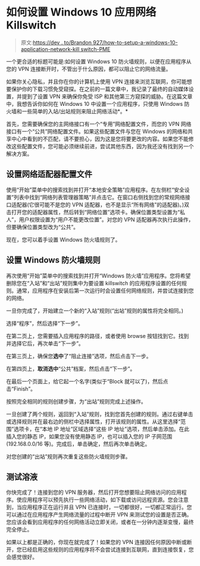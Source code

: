 # 如何设置 Windows 10 应用网络 Killswitch

> 原文:[https://dev . to/Brandon 927/how-to-setup-a-windows-10-application-network-kill switch-PME](https://dev.to/brandonb927/how-to-setup-a-windows-10-application-network-killswitch-pme)

一个更合适的标题可能是:如何设置 Windows 10 防火墙规则，以便在应用程序从您的 VPN 连接断开时，不管出于什么原因，都可以阻止它的网络流量。

如果你关心隐私，并且你在你的计算机上使用 VPN 连接来浏览互联网，你可能想要保护你的下载习惯免受窥探。在之前的一篇文章中，我记录了最终的自动媒体设置，并提到了设置 VPN 来确保你免受 ISP 和其他第三方窥探的威胁。在这篇文章中，我想告诉你如何在 Windows 10 中设置一个应用程序，只使用 Windows 防火墙和一些简单的入站/出站规则来阻止网络活动*。*

首先，您需要确保您的主网络接口有一个“专用”网络配置文件，而您的 VPN 网络接口有一个“公共”网络配置文件。如果这些配置文件与您在 Windows 的网络和共享中心中看到的不匹配，请不要担心，因为这是您将要更改的内容。如果您不能修改这些配置文件，您可能必须继续前进，尝试其他东西，因为我还没有找到另一个解决方案。

## 设置网络适配器配置文件

使用“开始”菜单中的搜索找到并打开“本地安全策略”应用程序。在左侧栏“安全设置”列表中找到“网络列表管理器策略”并点击它。在窗口右侧找到您的常规网络接口适配器(它很可能不是您的 VPN 适配器，也不是显示“所有网络”的适配器)。)双击打开您的适配器属性，然后转到“网络位置”选项卡。确保位置类型设置为“私人”，用户权限设置为“用户不能更改位置”。对您的 VPN 适配器再次执行此操作，但要确保位置类型改为“公共”。

现在，您可以着手设置 Windows 防火墙规则了。

## 设置 Windows 防火墙规则

再次使用“开始”菜单中的搜索找到并打开“Windows 防火墙”应用程序。您将希望删除您在“入站”和“出站”规则集中为要设置 killswitch 的应用程序设置的任何规则。通常，应用程序在安装后第一次运行时会设置任何网络规则，并尝试连接到您的网络。

一旦你完成了，开始建立一个新的“入站”规则(“出站”规则的属性将完全相同。)

选择“程序”，然后选择“下一步”。

在第二页上，您需要插入应用程序的路径，或者使用 browse 按钮找到它。找到并选择它后，再次单击“下一步”。

在第三页上，确保您**选中**了“阻止连接”选项，然后点击下一步。

在第四页上，**取消选中**“公共”档案，然后点击“下一步”。

在最后一个页面上，给它起一个名字(类似于“Block <application name="">就可以了)，然后点击“Finish”。</application>

按照完全相同的规则创建步骤，为“出站”规则完成上述操作。

一旦创建了两个规则，返回到“入站”规则，找到您首先创建的规则。通过右键单击或选择规则并在最右边的侧栏中选择属性，打开该规则的属性。从这里选择“范围”选项卡，在“本地 IP 地址”区域选择“这些 IP 地址”选项，然后单击添加。在此插入您的静态 IP，如果您没有使用静态 IP，也可以插入您的 IP 子网范围(192.168.0.0/16 等)。完成后，单击确定，然后再次单击确定。

对您创建的“出站”规则再次重复这些防火墙规则步骤。

## 测试溶液

你快完成了！连接到您的 VPN 服务器，然后打开您想要阻止网络访问的应用程序。使应用程序可以预先执行一些网络活动，如下载或访问远程资源。您会注意到，当应用程序正在运行并且 VPN 已连接时，一切都很好，一切都正常运行。您可以通过在应用程序产生网络流量的过程中断开 VPN 来测试您的设置是否正确。您应该会看到应用程序的任何网络活动立即关闭，或者在一分钟内逐渐变慢，最终完全停止。

如果以上都是正确的，你现在就完成了！如果您的 VPN 连接因任何原因中断或断开，您已经启用这些规则的应用程序将不会尝试连接到互联网，直到连接恢复，您会感觉很好。